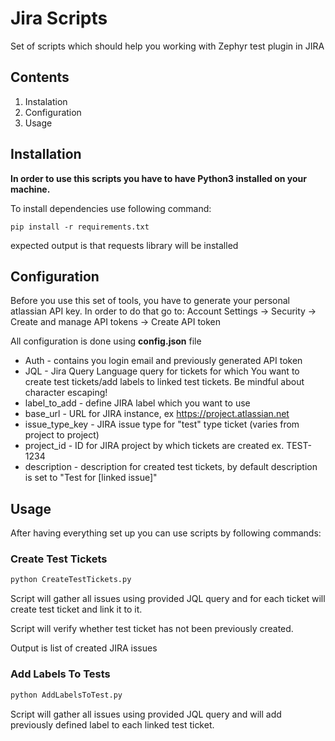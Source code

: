 # Jira Scripts

Set of scripts which should help you working with Zephyr test plugin in JIRA

## Contents
1. Instalation
2. Configuration
3. Usage

## Installation
**In order to use this scripts you have to have Python3 installed on your machine.**  

To install dependencies use following command:
```
pip install -r requirements.txt
```

expected output is that requests library will be installed  

## Configuration
Before you use this set of tools, you have to generate your personal atlassian API key. In order to do that go to: Account Settings -> Security -> Create and manage API tokens -> Create API token
  

All configuration is done using **config.json** file  
- Auth - contains you login email and previously generated API token
- JQL - Jira Query Language query for tickets for which You want to create test tickets/add labels to linked test tickets. Be mindful about character escaping!
- label_to_add - define JIRA label which you want to use
- base_url - URL for JIRA instance, ex https://project.atlassian.net
- issue_type_key - JIRA issue type for "test" type ticket (varies from project to project)
- project_id - ID for JIRA project by which tickets are created ex. TEST-1234
- description - description for created test tickets, by default description is set to "Test for [linked issue]"

## Usage

After having everything set up you can use scripts by following commands:

### Create Test Tickets
```bash
python CreateTestTickets.py
```

Script will gather all issues using provided JQL query and for each ticket will create test ticket and link it to it. 
  
Script will verify whether test ticket has not been previously created.  

Output is list of created JIRA issues

### Add Labels To Tests
```bash
python AddLabelsToTest.py
```

Script will gather all issues using provided JQL query and will add previously defined label to each linked test ticket.